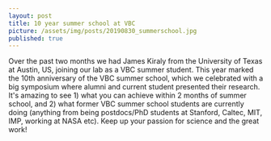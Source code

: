 ```yaml
---
layout: post
title: 10 year summer school at VBC
picture: /assets/img/posts/20190830_summerschool.jpg
published: true
---
```

Over the past two months we had James Kiraly from the University of Texas at Austin, US, joining our lab as a VBC summer student. This year marked the 10th anniversary of the VBC summer school, which we celebrated with a big symposium where alumni and current student presented their research. It's amazing to see 1) what you can achieve within 2 months of summer school, and 2) what former VBC summer school students are currently doing (anything from being postdocs/PhD students at Stanford, Caltec, MIT, IMP, working at NASA etc). Keep up your passion for science and the great work!
